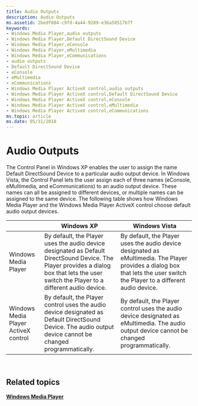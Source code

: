 ```yaml
---
title: Audio Outputs
description: Audio Outputs
ms.assetid: 2bedf804-c9fd-4a44-9289-e36a50517b7f
keywords:
- Windows Media Player,audio outputs
- Windows Media Player,Default DirectSound Device
- Windows Media Player,eConsole
- Windows Media Player,eMultimedia
- Windows Media Player,eCommunications
- audio outputs
- Default DirectSound Device
- eConsole
- eMultimedia
- eCommunications
- Windows Media Player ActiveX control,audio outputs
- Windows Media Player ActiveX control,Default DirectSound Device
- Windows Media Player ActiveX control,eConsole
- Windows Media Player ActiveX control,eMultimedia
- Windows Media Player ActiveX control,eCommunications
ms.topic: article
ms.date: 05/31/2018
---
```


# Audio Outputs

The Control Panel in Windows XP enables the user to assign the name Default DirectSound Device to a particular audio output device. In Windows Vista, the Control Panel lets the user assign each of three names (eConsole, eMultimedia, and eCommunications) to an audio output device. These names can all be assigned to different devices, or multiple names can be assigned to the same device. The following table shows how Windows Media Player and the Windows Media Player ActiveX control choose default audio output devices.



|                                      | Windows XP                                                                                                                                                                                | Windows Vista                                                                                                                                                              |
|--------------------------------------|-------------------------------------------------------------------------------------------------------------------------------------------------------------------------------------------|----------------------------------------------------------------------------------------------------------------------------------------------------------------------------|
| Windows Media Player                 | By default, the Player uses the audio device designated as Default DirectSound Device. The Player provides a dialog box that lets the user switch the Player to a different audio device. | By default, the Player uses the audio device designated as eMultimedia. The Player provides a dialog box that lets the user switch the Player to a different audio device. |
| Windows Media Player ActiveX control | By default, the Player control uses the audio device designated as Default DirectSound Device. The audio output device cannot be changed programmatically.                                | By default, the Player control uses the audio device designated as eMultimedia. The audio output device cannot be changed programmatically.                                |



 

## Related topics

<dl> <dt>

[**Windows Media Player**](windows-media-player.md)
</dt> </dl>

 

 




